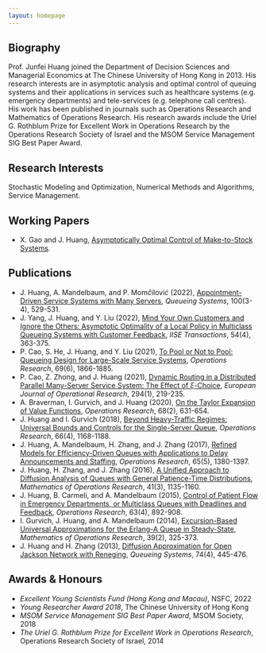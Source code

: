 ```yaml
---
layout: homepage
---
```


## Biography

Prof. Junfei Huang joined the Department of Decision Sciences and Managerial Economics at The Chinese University of Hong Kong in 2013. His research interests are in asymptotic analysis and optimal control of queuing systems and their applications in services such as healthcare systems (e.g. emergency departments) and tele-services (e.g. telephone call centres). His work has been published in journals such as Operations Research and Mathematics of Operations Research. His research awards include the Uriel G. Rothblum Prize for Excellent Work in Operations Research by the Operations Research Society of Israel and the MSOM Service Management SIG Best Paper Award.

## Research Interests

Stochastic Modeling and Optimization, Numerical Methods and Algorithms, Service Management.

## Working Papers

- X. Gao  and J. Huang, [Asymptotically Optimal Control of Make-to-Stock Systems](./papers/BCP.pdf).


## Publications

<!-- - X. Gao  and J. Huang (2023), [Asymptotically Optimal Control of Make-to-Stock Systems](./papers/BCP.pdf), *Mathematics of Operations Research*, Forthcoming. -->
<!-- - X. Gao, J. Huang and J. Zhang (2022), [Asymptotically Optimal Control of Omnichannel Service Systems with Pick-up Guarantees](https://doi.org/10.1287/opre.2022.2416), *Operations Research*, Forthcoming.  -->
- J. Huang, A. Mandelbaum, and P. Mom$\check{c}$ilovi$\acute{c}$ (2022), [Appointment-Driven Service Systems with Many Servers](https://doi.org/10.1007/s11134-022-09782-7), *Queueing Systems*, 100(3-4), 529-531.
- J. Yang, J. Huang, and Y. Liu (2022), [Mind Your Own Customers and Ignore the Others: Asymptotic Optimality of a Local Policy in Multiclass Queueing Systems with Customer Feedback](https://www.tandfonline.com/doi/full/10.1080/24725854.2021.1952358), *IISE Transactions*, 54(4), 363-375. 
- P. Cao, S. He, J. Huang, and Y. Liu (2021), [To Pool or Not to Pool: Queueing Design for Large-Scale Service Systems](https://doi.org/10.1287/opre.2019.1976), *Operations Research*, 69(6), 1866-1885.
- P. Cao, Z. Zhong, and J. Huang (2021), [Dynamic Routing in a Distributed Parallel Many-Server Service System: The Effect of $\xi$-Choice](https://doi.org/10.1016/j.ejor.2021.01.026), *European Journal of Operational Research*, 294(1), 219-235.
- A. Braverman, I. Gurvich, and J. Huang (2020), [On the Taylor Expansion of Value Functions](https://doi.org/10.1287/opre.2019.1903), *Operations Research*, 68(2), 631-654.
- J. Huang and I. Gurvich (2018), [Beyond Heavy-Traffic Regimes: Universal Bounds and Controls for the Single-Server Queue](https://doi.org/10.1287/opre.2017.1715), *Operations Research*, 66(4), 1168-1188.
- J. Huang, A. Mandelbaum, H. Zhang, and J. Zhang (2017), [Refined Models for Efficiency-Driven Queues with Applications to Delay Announcements and Staffing](https://doi.org/10.1287/opre.2017.1619), *Operations Research*, 65(5), 1380-1397.
- J. Huang, H. Zhang, and J. Zhang (2016), [A Unified Approach to Diffusion Analysis of Queues with General Patience-Time Distributions](https://doi.org/10.1287/moor.2015.0772), *Mathematics of Operations Research*, 41(3), 1135-1160.
- J. Huang, B. Carmeli, and A. Mandelbaum (2015), [Control of Patient Flow in Emergency Departments, or Multiclass Queues with Deadlines and Feedback](https://doi.org/10.1287/opre.2015.1389), *Operations Research*, 63(4), 892-908.
- I. Gurvich, J. Huang, and A. Mandelbaum (2014), [Excursion-Based Universal Approximations for the Erlang-A Queue in Steady-State](https://doi.org/10.1287/moor.2013.0606), *Mathematics of Operations Research*, 39(2), 325-373.
- J. Huang and H. Zhang (2013), [Diffusion Approximation for Open Jackson Network with Reneging](https://link.springer.com/article/10.1007/s11134-012-9335-5), *Queueing Systems*, 74(4), 445-476.

## Awards & Honours

- *Excellent Young Scientists Fund (Hong Kong and Macau)*, NSFC, 2022
- *Young Researcher Award 2018*, The Chinese University of Hong Kong
- *MSOM Service Management SIG Best Paper Award*, MSOM Society, 2018
- *The Uriel G. Rothblum Prize for Excellent Work in Operations Research*, Operations Research Society of Israel, 2014

